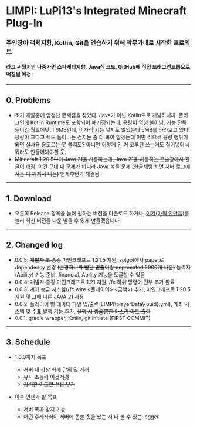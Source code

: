 # LIMPI: LuPi13's Integrated Minecraft Plug-In
### 주인장이 객체지향, Kotlin, Git을 연습하기 위해 막무가내로 시작한 프로젝트

#### 라고 써뒀지만 나중가면 스파게티지향, Java식 코드, GitHub에 직접 드래그앤드롭으로 떡칠될 예정

- - -

## 0. Problems
- 초기 개발중에 엄청난 문제점을 찾았다. Java가 아닌 Kotlin으로 개발하니까, 플러그인에 Kotlin Runtime도 포함되어 패키징되는데, 용량이 엄청 불어남. 기능 잔뜩 들어간 월드에딧이 6MB인데, 이자식 기능 넣지도 않았는데 5MB를 바라보고 있다. 용량이 크다고 렉도 늘어나는 건지는 좀 더 봐야 알겠는데 이딴 식으로 용량 뻥튀기 되면 실사용 용도로는 못 쓸지도? 아니면 이렇게 된 거 코루틴 쓰는거도 집어넣어서 뭐라도 만들어봐야할 듯
- ~~Minecraft 1.20.5부터 Java 21을 사용하는데, Java 21을 사용하는 콘솔창에서 한글이 깨짐. 이건 근데 내 문제가 아니라 Java 놈들 문제 (한글채팅 치면 서버 로그에서는 다 깨져서 나옴)~~ 언제부턴가 해결됨
- - -

## 1. Download
- 오른쪽 Release 항목을 눌러 원하는 버전을 다운로드 하거나, [여기(아직 안만듬)](https://github.com/LuPi13/LIMPI)를 눌러 최신 버전을 다운 받을 수 있게 만들겠읍니다

- - -

## 2. Changed log
- 0.0.5: ~~개발자 또 종강~~ 마인크래프트 1.21.5 지원. spigot에서 paper로 dependency 변경 ~~(변경하니까 빨간 밑줄이랑 deprecated 5000개 나옴)~~ 능력자(Ability) 기능 준비, financial, Ability 기능을 토글할 수 있음
- 0.0.4: ~~개발자 종강~~ 마인크래프트 1.21 지원. /fc 하위 명령어 전부 추가 완료
- 0.0.3: 계좌 송금 시스템(/fc wire <플레이어> <금액>) 추가, 마인크래프트 1.20.5 지원 및 그에 따른 JAVA 21 사용
- 0.0.2: 플레이어 별 데이터 파일 입/출력(LIMPI\playerData\\{uuid}.yml), 계좌 시스템 및 수표 발행 기능 추가, ~~실행 시 쌈@뽕한 아스키 아트 출력~~
- 0.0.1: gradle wrapper, Kotlin, git initiate (FIRST COMMIT)

- - -

## 3. Schedule
- 1.0.0까지 목표
    + 서버 내 가상 화폐 단위 및 거래
    + 유사 초능력 이것저것
    + ~~강력한 어드민 전용 무기~~


- 이후 언젠가 할 목표
    + 서버 폭파 방지 기능
    + 어떤 후레자식이 서버에 몹쓸 짓을 했는 지 다 볼 수 있는 logger
